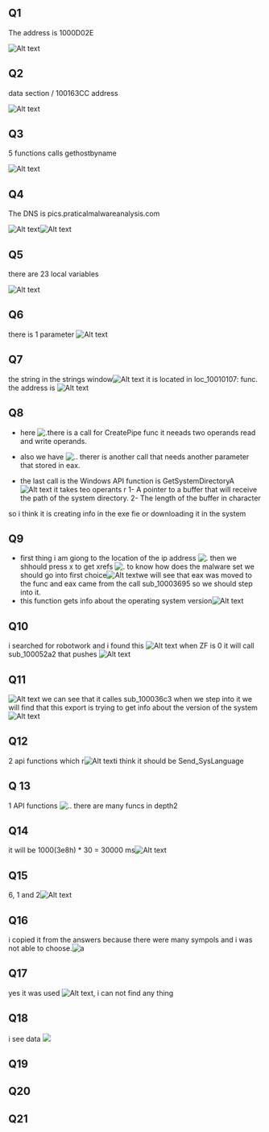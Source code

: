 ## Q1

The address is 1000D02E

![Alt text](photos/1.png)

## Q2

data section / 100163CC address

![Alt text](photos/2.png)

## Q3

5 functions calls gethostbyname

![Alt text](PHOTOS/3.png)

## Q4

The DNS is pics.praticalmalwareanalysis.com

 ![Alt text](photos/4.1.png)![Alt text](photos/4.png)

## Q5

there are 23 local variables

 ![Alt text](photos/5.png)

## Q6

there is 1 parameter ![Alt text](photos/6.png)

## Q7

the string in the strings window![Alt text](7.png)
it is located in loc_10010107: func. the address is ![Alt text](7.1.png)

## Q8

- here ![ .](8.png)there is a call for CreatePipe func it neeads two operands  read and write operands.

- also we have ![.](8.1.png). therer is another call that needs another parameter that stored in eax.

- the last call is the Windows API function is GetSystemDirectoryA![Alt text](8.3.png) it takes teo operants r 1- A pointer to a buffer that will receive the path of the system directory.
2- The length of the buffer in character

so i think it is creating info in the exe fie or downloading it in the system

## Q9

- first thing i am giong to the location of the ip address ![.](9.png) then we shhould press x to get xrefs ![.](9.1.png) to know how does the malware set we should go into first choice![Alt text](9.2.png)we will see that eax was moved to the func and eax came from the call sub_10003695 so  we should step into it.
- this function gets info about the operating system version![Alt text](9.3.png)

## Q10 

i searched for robotwork and i found  this ![Alt text](10.png) when ZF is 0 it will call sub_100052a2 that pushes ![Alt text](10.1.png)

## Q11 

![Alt text](11.png) we can see that it calles sub_100036c3 when we step into it we will find that this export is trying to get info about the version of the system ![Alt text](11.1.png)

## Q12

2 api functions which r![Alt text](12-1.png)i think it should be Send_SysLanguage

## Q 13

1 API  functions ![.](13-1.png). there are many funcs in depth2

## Q14

it will be 1000(3e8h) * 30 = 30000 ms![Alt text](14.png)

## Q15

6, 1 and 2![Alt text](15.png)

## Q16

i copied it from the answers because there were many sympols and i was not able to choose.![a](16.png)

## Q17

yes it was used ![Alt text](17.png), i can not find any thing

## Q18

i see data ![](18.png)

## Q19

## Q20

## Q21